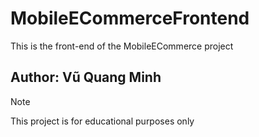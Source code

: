 # MobileECommerceFrontend
<p>This is the front-end of the MobileECommerce project</p>

## Author: Vũ Quang Minh

> [!NOTE]  
> This project is for educational purposes only
